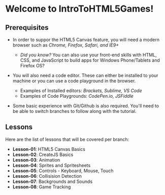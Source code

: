 # Welcome to IntroToHTML5Games!
## Prerequisites 
* In order to suppor the HTML5 Canvas feature, you will need a modern browser such as _Chrome, Firefox, Safari, and IE9+_
    * _Did you know?_ You can also use your front-end skills with HTML, CSS, and JavaScript to build apps for Windows Phone/Tablets and Firefox OS?
* You will also need a code editor. These can either be installed to your machine or you can use a code playground in the browser.
    * Examples of Installed editors: _Brackets, Sublime, VS Code_
    * Examples of Code Playgrounds: _CodePen.io, JSFiddle_
    
* Some basic experience with Git/Github is also required. You'll need to be able to switch branches to follow along with the tutorial.

## Lessons
Here are the list of lessons that will be covered per branch:
* **Lesson-01**: HTML5 Canvas Basics
* **Lesson-02**: CreateJS Basics
* **Lesson-03**: Animation
* **Lesson-04**: Sprites and Spritesheets
* **Lesson-05**: Controls - Keyboard, Mouse, Touch
* **Lesson-06**: Collisision Detection
* **Lesson-07**: Backgrounds and Sounds
* **Lesson-08**: Game Tracking